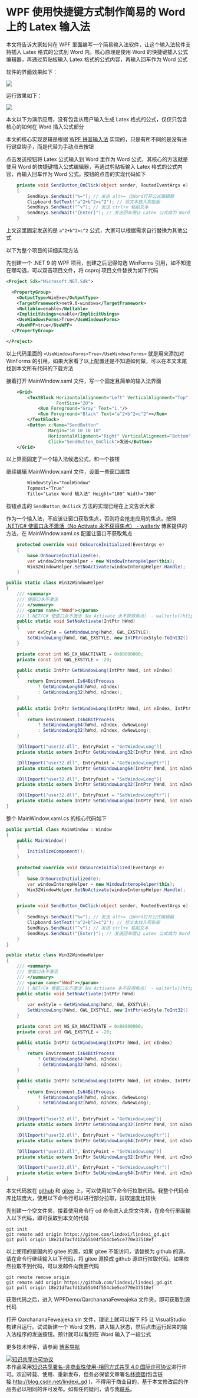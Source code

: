 
# WPF 使用快捷键方式制作简易的 Word 上的 Latex 输入法

本文将告诉大家如何在 WPF 里面编写一个简易输入法软件，让这个输入法软件支持插入 Latex 格式的公式到 Word 内。核心原理是使用 Word 的快捷键插入公式编辑器，再通过剪贴板输入 Latex 格式的公式内容，再输入回车作为 Word 公式

<!--more-->


<!-- 发布 -->
<!-- 博客 -->

软件的界面效果如下：

<!-- ![](image/WPF 使用快捷键方式制作简易的 Word 上的 Latex 输入法/WPF 使用快捷键方式制作简易的 Word 上的 Latex 输入法0.png) -->
![](http://image.acmx.xyz/lindexi%2F20241023195116538.jpg)

运行效果如下：

<!-- ![](image/WPF 使用快捷键方式制作简易的 Word 上的 Latex 输入法/WPF 使用快捷键方式制作简易的 Word 上的 Latex 输入法1.gif) -->
![](http://image.acmx.xyz/lindexi%2FWPF%2520%25E4%25BD%25BF%25E7%2594%25A8%25E5%25BF%25AB%25E6%258D%25B7%25E9%2594%25AE%25E6%2596%25B9%25E5%25BC%258F%25E5%2588%25B6%25E4%25BD%259C%25E7%25AE%2580%25E6%2598%2593%25E7%259A%2584%2520Word%2520%25E4%25B8%258A%25E7%259A%2584%2520Latex%2520%25E8%25BE%2593%25E5%2585%25A5%25E6%25B3%25951.gif)

本文以下为演示应用，没有包含从用户输入生成 Latex 格式的公式，仅仅只包含核心的如何在 Word 插入公式部分

本文的核心实现逻辑是根据 [WPF 拼音输入法](https://blog.lindexi.com/post/WPF-%E6%8B%BC%E9%9F%B3%E8%BE%93%E5%85%A5%E6%B3%95.html ) 实现的，只是有所不同的是没有进行键盘钩子，而是代替为手动点击按钮

点击发送按钮将 Latex 公式输入到 Word 里作为 Word 公式，其核心的方法就是使用 Word 的快捷键插入公式编辑器，再通过剪贴板输入 Latex 格式的公式内容，再输入回车作为 Word 公式。按钮的点击的实现代码如下

```csharp
    private void SendButton_OnClick(object sender, RoutedEventArgs e)
    {
        SendKeys.SendWait("%="); // 发送 alt+= 让Word打开公式编辑器
        Clipboard.SetText("a^2+b^2=c^2"); // 将文本放入剪贴板
        SendKeys.SendWait("^v"); // 发送 ctrl+v 粘贴文本
        SendKeys.SendWait("{Enter}"); // 发送回车键让 Latex 公式成为 Word 公式
    }
```

上文这里固定发送的是 `a^2+b^2=c^2` 公式，大家可以根据需求自行替换为其他公式

以下为整个项目的详细实现方法

先创建一个 .NET 9 的 WPF 项目，创建之后记得勾选 WinForms 引用，如不知道在哪勾选，可以双击项目文件，将 csproj 项目文件替换为如下代码

```xml
<Project Sdk="Microsoft.NET.Sdk">

  <PropertyGroup>
    <OutputType>WinExe</OutputType>
    <TargetFramework>net9.0-windows</TargetFramework>
    <Nullable>enable</Nullable>
    <ImplicitUsings>enable</ImplicitUsings>
    <UseWindowsForms>True</UseWindowsForms>
    <UseWPF>true</UseWPF>
  </PropertyGroup>

</Project>
```

以上代码里面的 `<UseWindowsForms>True</UseWindowsForms>` 就是用来添加对 WinForms 的引用。如果大家看了以上配置还是不知道如何做，可以在本文末尾找到本文所有代码的下载方法

接着打开 MainWindow.xaml 文件，写一个固定且简单的输入法界面

```xml
    <Grid>
        <TextBlock HorizontalAlignment="Left" VerticalAlignment="Top"
                   FontSize="20">
            <Run Foreground="Gray" Text="1."/>
            <Run Foreground="Black" Text="a^2+b^2=c^2"></Run>
        </TextBlock>
        <Button x:Name="SendButton"
                Margin="10 10 10 10"
                HorizontalAlignment="Right" VerticalAlignment="Bottom"
                Click="SendButton_OnClick">发送</Button>
    </Grid>
```

以上界面固定了一个输入法候选公式，和一个按钮

继续编辑 MainWindow.xaml 文件，设置一些窗口属性

```xml
        WindowStyle="ToolWindow"
        Topmost="True"
        Title="Latex Word 输入法" Height="100" Width="300"
```

按钮点击的 `SendButton_OnClick` 方法的实现已经在上文告诉大家

作为一个输入法，不应该让窗口获取焦点，否则将会抢走应用的焦点。按照 [.NET/C# 使窗口永不激活（No Activate 永不获得焦点） - walterlv](https://blog.walterlv.com/post/no-activate-window.html ) 博客提供的方法，在 MainWindow.xaml.cs 配置让窗口不获取焦点

```csharp
    protected override void OnSourceInitialized(EventArgs e)
    {
        base.OnSourceInitialized(e);
        var windowInteropHelper = new WindowInteropHelper(this);
        Win32WindowHelper.SetNoActivate(windowInteropHelper.Handle);
    }

public static class Win32WindowHelper
{
    /// <summary>
    /// 使窗口永不激活
    /// </summary>
    /// <param name="hWnd"></param>
    /// [.NET/C# 使窗口永不激活（No Activate 永不获得焦点） - walterlv](https://blog.walterlv.com/post/no-activate-window.html )
    public static void SetNoActivate(IntPtr hWnd)
    {
        var exStyle = GetWindowLong(hWnd, GWL_EXSTYLE);
        SetWindowLong(hWnd, GWL_EXSTYLE, new IntPtr(exStyle.ToInt32() | WS_EX_NOACTIVATE));
    }

    private const int WS_EX_NOACTIVATE = 0x08000000;
    private const int GWL_EXSTYLE = -20;

    public static IntPtr GetWindowLong(IntPtr hWnd, int nIndex)
    {
        return Environment.Is64BitProcess
            ? GetWindowLong64(hWnd, nIndex)
            : GetWindowLong32(hWnd, nIndex);
    }

    public static IntPtr SetWindowLong(IntPtr hWnd, int nIndex, IntPtr dwNewLong)
    {
        return Environment.Is64BitProcess
            ? SetWindowLong64(hWnd, nIndex, dwNewLong)
            : SetWindowLong32(hWnd, nIndex, dwNewLong);
    }

    [DllImport("user32.dll", EntryPoint = "GetWindowLong")]
    private static extern IntPtr GetWindowLong32(IntPtr hWnd, int nIndex);

    [DllImport("user32.dll", EntryPoint = "GetWindowLongPtr")]
    private static extern IntPtr GetWindowLong64(IntPtr hWnd, int nIndex);

    [DllImport("user32.dll", EntryPoint = "SetWindowLong")]
    private static extern IntPtr SetWindowLong32(IntPtr hWnd, int nIndex, IntPtr dwNewLong);

    [DllImport("user32.dll", EntryPoint = "SetWindowLongPtr")]
    private static extern IntPtr SetWindowLong64(IntPtr hWnd, int nIndex, IntPtr dwNewLong);
}
```

整个 MainWindow.xaml.cs 的核心代码如下

```csharp
public partial class MainWindow : Window
{
    public MainWindow()
    {
        InitializeComponent();
    }

    protected override void OnSourceInitialized(EventArgs e)
    {
        base.OnSourceInitialized(e);
        var windowInteropHelper = new WindowInteropHelper(this);
        Win32WindowHelper.SetNoActivate(windowInteropHelper.Handle);
    }

    private void SendButton_OnClick(object sender, RoutedEventArgs e)
    {
        SendKeys.SendWait("%="); // 发送 alt+= 让Word打开公式编辑器
        Clipboard.SetText("a^2+b^2=c^2"); // 将文本放入剪贴板
        SendKeys.SendWait("^v"); // 发送 ctrl+v 粘贴文本
        SendKeys.SendWait("{Enter}"); // 发送回车键让 Latex 公式成为 Word 公式
    }
}

public static class Win32WindowHelper
{
    /// <summary>
    /// 使窗口永不激活
    /// </summary>
    /// <param name="hWnd"></param>
    /// [.NET/C# 使窗口永不激活（No Activate 永不获得焦点） - walterlv](https://blog.walterlv.com/post/no-activate-window.html )
    public static void SetNoActivate(IntPtr hWnd)
    {
        var exStyle = GetWindowLong(hWnd, GWL_EXSTYLE);
        SetWindowLong(hWnd, GWL_EXSTYLE, new IntPtr(exStyle.ToInt32() | WS_EX_NOACTIVATE));
    }

    private const int WS_EX_NOACTIVATE = 0x08000000;
    private const int GWL_EXSTYLE = -20;

    public static IntPtr GetWindowLong(IntPtr hWnd, int nIndex)
    {
        return Environment.Is64BitProcess
            ? GetWindowLong64(hWnd, nIndex)
            : GetWindowLong32(hWnd, nIndex);
    }

    public static IntPtr SetWindowLong(IntPtr hWnd, int nIndex, IntPtr dwNewLong)
    {
        return Environment.Is64BitProcess
            ? SetWindowLong64(hWnd, nIndex, dwNewLong)
            : SetWindowLong32(hWnd, nIndex, dwNewLong);
    }

    [DllImport("user32.dll", EntryPoint = "GetWindowLong")]
    private static extern IntPtr GetWindowLong32(IntPtr hWnd, int nIndex);

    [DllImport("user32.dll", EntryPoint = "GetWindowLongPtr")]
    private static extern IntPtr GetWindowLong64(IntPtr hWnd, int nIndex);

    [DllImport("user32.dll", EntryPoint = "SetWindowLong")]
    private static extern IntPtr SetWindowLong32(IntPtr hWnd, int nIndex, IntPtr dwNewLong);

    [DllImport("user32.dll", EntryPoint = "SetWindowLongPtr")]
    private static extern IntPtr SetWindowLong64(IntPtr hWnd, int nIndex, IntPtr dwNewLong);
}
```

本文代码放在 [github](https://github.com/lindexi/lindexi_gd/tree/18e21d7acfd12a55b04f554cbe5ce770e37518ef/WPFDemo/QarchananaFeweajeka) 和 [gitee](https://gitee.com/lindexi/lindexi_gd/tree/18e21d7acfd12a55b04f554cbe5ce770e37518ef/WPFDemo/QarchananaFeweajeka) 上，可以使用如下命令行拉取代码。我整个代码仓库比较庞大，使用以下命令行可以进行部分拉取，拉取速度比较快

先创建一个空文件夹，接着使用命令行 cd 命令进入此空文件夹，在命令行里面输入以下代码，即可获取到本文的代码

```
git init
git remote add origin https://gitee.com/lindexi/lindexi_gd.git
git pull origin 18e21d7acfd12a55b04f554cbe5ce770e37518ef
```

以上使用的是国内的 gitee 的源，如果 gitee 不能访问，请替换为 github 的源。请在命令行继续输入以下代码，将 gitee 源换成 github 源进行拉取代码。如果依然拉取不到代码，可以发邮件向我要代码

```
git remote remove origin
git remote add origin https://github.com/lindexi/lindexi_gd.git
git pull origin 18e21d7acfd12a55b04f554cbe5ce770e37518ef
```

获取代码之后，进入 WPFDemo/QarchananaFeweajeka 文件夹，即可获取到源代码

打开 QarchananaFeweajeka.sln 文件，理论上就可以按下 F5 让 VisualStudio 构建且运行。试试新建一个 Word 文档，进入输入状态，然后点击运行起来的输入法程序的发送按钮。预计就可以看到在 Word 输入了一段公式

更多技术博客，请参阅 [博客导航](https://blog.lindexi.com/post/%E5%8D%9A%E5%AE%A2%E5%AF%BC%E8%88%AA.html )




<a rel="license" href="http://creativecommons.org/licenses/by-nc-sa/4.0/"><img alt="知识共享许可协议" style="border-width:0" src="https://licensebuttons.net/l/by-nc-sa/4.0/88x31.png" /></a><br />本作品采用<a rel="license" href="http://creativecommons.org/licenses/by-nc-sa/4.0/">知识共享署名-非商业性使用-相同方式共享 4.0 国际许可协议</a>进行许可。欢迎转载、使用、重新发布，但务必保留文章署名[林德熙](http://blog.csdn.net/lindexi_gd)(包含链接:http://blog.csdn.net/lindexi_gd )，不得用于商业目的，基于本文修改后的作品务必以相同的许可发布。如有任何疑问，请与我[联系](mailto:lindexi_gd@163.com)。